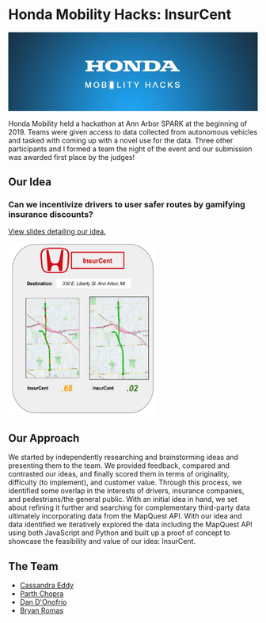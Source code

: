# Honda Mobility Hacks: InsurCent

<img src="content/hack_header.jpg" alt="Banner from Honda Mobility Hacks event"/>

Honda Mobility held a hackathon at Ann Arbor SPARK at the beginning of 2019. Teams were given access to data collected from autonomous vehicles and tasked with coming up with a novel use for the data. Three other participants and I formed a team the night of the event and our submission was awarded first place by the judges!

## Our Idea
### Can we incentivize drivers to user safer routes by gamifying insurance discounts?

[View slides detailing our idea.](https://github.com/Bcromas/honda_mobility_hacks/blob/master/content/InsurCent.pdf)

<img src="content/hack_insurcent.png" width="300" height="350" alt="Mock-up of route-planning screen for InsurCent"/>

## Our Approach
We started by independently researching and brainstorming ideas and presenting them to the team. We provided feedback, compared and contrasted our ideas, and finally scored them in terms of originality, difficulty (to implement), and customer value. Through this process, we identified some overlap in the interests of drivers, insurance companies, and pedestrians/the general public. With an initial idea in hand, we set about refining it further and searching for complementary third-party data ultimately incorporating data from the MapQuest API. With our idea and data identified we iteratively explored the data including the MapQuest API using both JavaScript and Python and built up a proof of concept to showcase the feasibility and value of our idea: InsurCent.    

## The Team
* [Cassandra Eddy](https://www.linkedin.com/in/cassandra-eddy-885a40112/)
* [Parth Chopra](https://www.linkedin.com/in/parth-chopra-b7414068/)
* [Dan D'Onofrio](https://www.linkedin.com/in/dan-d-onofrio-769697170/)
* [Bryan Romas](https://www.linkedin.com/in/bryan-romas/)
